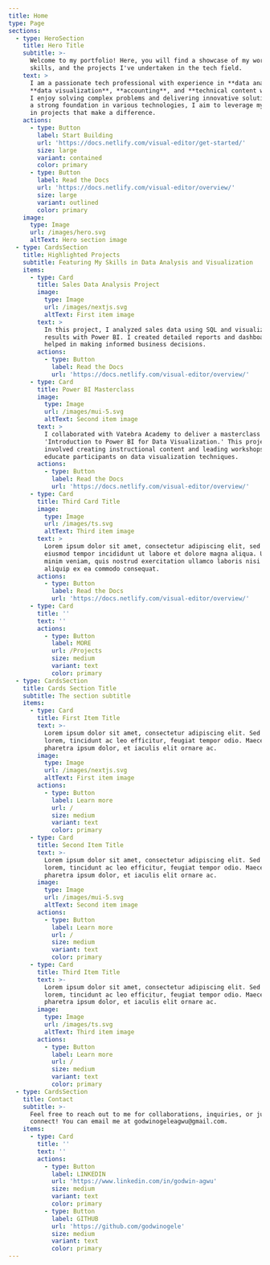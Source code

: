 ```yaml
---
title: Home
type: Page
sections:
  - type: HeroSection
    title: Hero Title
    subtitle: >-
      Welcome to my portfolio! Here, you will find a showcase of my work,
      skills, and the projects I've undertaken in the tech field.
    text: >
      I am a passionate tech professional with experience in **data analysis**,
      **data visualization**, **accounting**, and **technical content writing**.
      I enjoy solving complex problems and delivering innovative solutions. With
      a strong foundation in various technologies, I aim to leverage my skills
      in projects that make a difference.
    actions:
      - type: Button
        label: Start Building
        url: 'https://docs.netlify.com/visual-editor/get-started/'
        size: large
        variant: contained
        color: primary
      - type: Button
        label: Read the Docs
        url: 'https://docs.netlify.com/visual-editor/overview/'
        size: large
        variant: outlined
        color: primary
    image:
      type: Image
      url: /images/hero.svg
      altText: Hero section image
  - type: CardsSection
    title: Highlighted Projects
    subtitle: Featuring My Skills in Data Analysis and Visualization
    items:
      - type: Card
        title: Sales Data Analysis Project
        image:
          type: Image
          url: /images/nextjs.svg
          altText: First item image
        text: >
          In this project, I analyzed sales data using SQL and visualized the
          results with Power BI. I created detailed reports and dashboards that
          helped in making informed business decisions.
        actions:
          - type: Button
            label: Read the Docs
            url: 'https://docs.netlify.com/visual-editor/overview/'
      - type: Card
        title: Power BI Masterclass
        image:
          type: Image
          url: /images/mui-5.svg
          altText: Second item image
        text: >
          I collaborated with Vatebra Academy to deliver a masterclass on
          'Introduction to Power BI for Data Visualization.' This project
          involved creating instructional content and leading workshops to
          educate participants on data visualization techniques.
        actions:
          - type: Button
            label: Read the Docs
            url: 'https://docs.netlify.com/visual-editor/overview/'
      - type: Card
        title: Third Card Title
        image:
          type: Image
          url: /images/ts.svg
          altText: Third item image
        text: >
          Lorem ipsum dolor sit amet, consectetur adipiscing elit, sed do
          eiusmod tempor incididunt ut labore et dolore magna aliqua. Ut enim ad
          minim veniam, quis nostrud exercitation ullamco laboris nisi ut
          aliquip ex ea commodo consequat.
        actions:
          - type: Button
            label: Read the Docs
            url: 'https://docs.netlify.com/visual-editor/overview/'
      - type: Card
        title: ''
        text: ''
        actions:
          - type: Button
            label: MORE
            url: /Projects
            size: medium
            variant: text
            color: primary
  - type: CardsSection
    title: Cards Section Title
    subtitle: The section subtitle
    items:
      - type: Card
        title: First Item Title
        text: >-
          Lorem ipsum dolor sit amet, consectetur adipiscing elit. Sed ante
          lorem, tincidunt ac leo efficitur, feugiat tempor odio. Maecenas
          pharetra ipsum dolor, et iaculis elit ornare ac.
        image:
          type: Image
          url: /images/nextjs.svg
          altText: First item image
        actions:
          - type: Button
            label: Learn more
            url: /
            size: medium
            variant: text
            color: primary
      - type: Card
        title: Second Item Title
        text: >-
          Lorem ipsum dolor sit amet, consectetur adipiscing elit. Sed ante
          lorem, tincidunt ac leo efficitur, feugiat tempor odio. Maecenas
          pharetra ipsum dolor, et iaculis elit ornare ac.
        image:
          type: Image
          url: /images/mui-5.svg
          altText: Second item image
        actions:
          - type: Button
            label: Learn more
            url: /
            size: medium
            variant: text
            color: primary
      - type: Card
        title: Third Item Title
        text: >-
          Lorem ipsum dolor sit amet, consectetur adipiscing elit. Sed ante
          lorem, tincidunt ac leo efficitur, feugiat tempor odio. Maecenas
          pharetra ipsum dolor, et iaculis elit ornare ac.
        image:
          type: Image
          url: /images/ts.svg
          altText: Third item image
        actions:
          - type: Button
            label: Learn more
            url: /
            size: medium
            variant: text
            color: primary
  - type: CardsSection
    title: Contact
    subtitle: >-
      Feel free to reach out to me for collaborations, inquiries, or just to
      connect! You can email me at godwinogeleagwu@gmail.com.
    items:
      - type: Card
        title: ''
        text: ''
        actions:
          - type: Button
            label: LINKEDIN
            url: 'https://www.linkedin.com/in/godwin-agwu'
            size: medium
            variant: text
            color: primary
          - type: Button
            label: GITHUB
            url: 'https://github.com/godwinogele'
            size: medium
            variant: text
            color: primary
---
```

